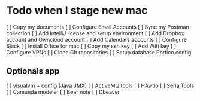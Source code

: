 # Todo when I stage new mac
[ ]	Copy my documents
[ ]	Configure Email Accounts
[ ]	Sync my Postman collection
[ ]	Add IntelliJ license and setup environment
[ ]	Add Dropbox account and Owncloud account
[ ]	Add Calendars accounts
[ ]	Configure Slack
[ ] Install Office for mac
[ ]	Copy my ssh key
[ ]	Add Wifi key
[ ]	Configure VPNs
[ ]	Clone GIt repositories
[ ]	Setup database Portico config

## Optionals app
[ ]	visualvm + config (Java JMX)
[ ]	ActiveMQ tools
[ ]	HAwtio
[ ]	SerialTools
[ ]	Camunda modeler
[ ]	Bear note
[ ]	Dbeaver

